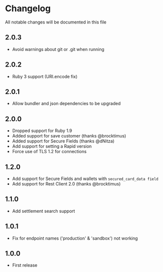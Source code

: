 # Changelog

All notable changes will be documented in this file

## 2.0.3

 - Avoid warnings about git or .git when running

## 2.0.2

 - Ruby 3 support (URI.encode fix)

## 2.0.1

 - Allow bundler and json dependencies to be upgraded

## 2.0.0

 - Dropped support for Ruby 1.9
 - Added support for save customer (thanks @brocktimus)
 - Added support for Secure Fields (thanks @dNitza)
 - Add support for setting a Rapid version
 - Force use of TLS 1.2 for connections

## 1.2.0

 - Add support for Secure Fields and wallets with `secured_card_data field`
 - Add support for Rest Client 2.0 (thanks @brocktimus)

## 1.1.0

 - Add settlement search support

## 1.0.1

 - Fix for endpoint names ('production' & 'sandbox') not working

## 1.0.0

 - First release
